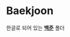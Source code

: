 # Baekjoon

한글로 되어 있는 **[백준](https://github.com/thdqudgns/Baekjoon/tree/main/%EB%B0%B1%EC%A4%80)** 폴더
